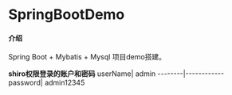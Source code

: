 # SpringBootDemo

#### 介绍
Spring Boot + Mybatis + Mysql 项目demo搭建。

**shiro权限登录的账户和密码**
userName| admin
--------|------------
password| admin12345
